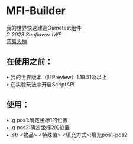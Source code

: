 # MFI-Builder
我的世界快速建造Gametest组件<br>
<em>C 2023 Sunflower IWP</em><br>
<a href="https://m.ds.163.com/user/72d29936c4a54dbabf4498d42b7d8bf7">网易大神</a>
## 在使用之前：
• 我的世界版本（非Preview）1.19.51及以上<br>
• 在实验玩法中开启ScriptAPI<br>
## 使用：
• .g pos1:确定坐标1的位置<br>
• .g pos2:确定坐标2的位置<br>
• .str <物品> <特殊值> <填充方式>:填充pos1-pos2<br>

